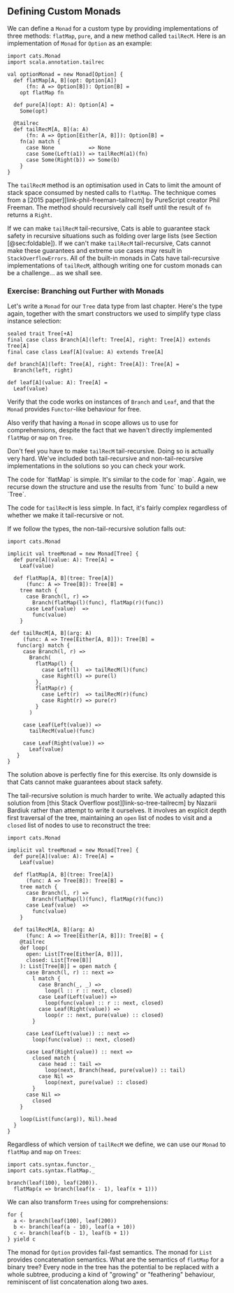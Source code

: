 ## Defining Custom Monads

We can define a `Monad` for a custom type
by providing implementations of three methods:
`flatMap`, `pure`, and a new method called `tailRecM`.
Here is an implementation of `Monad` for `Option` as an example:

```tut:book:silent
import cats.Monad
import scala.annotation.tailrec

val optionMonad = new Monad[Option] {
  def flatMap[A, B](opt: Option[A])
      (fn: A => Option[B]): Option[B] =
    opt flatMap fn

  def pure[A](opt: A): Option[A] =
    Some(opt)

  @tailrec
  def tailRecM[A, B](a: A)
      (fn: A => Option[Either[A, B]]): Option[B] =
    fn(a) match {
      case None           => None
      case Some(Left(a1)) => tailRecM(a1)(fn)
      case Some(Right(b)) => Some(b)
    }
}
```

The `tailRecM` method is an optimisation used in Cats to limit
the amount of stack space consumed by nested calls to `flatMap`.
The technique comes from a [2015 paper][link-phil-freeman-tailrecm]
by PureScript creator Phil Freeman.
The method should recursively call itself
until the result of `fn` returns a `Right`.

If we can make `tailRecM` tail-recursive,
Cats is able to guarantee stack safety
in recursive situations such as
folding over large lists (see Section [@sec:foldable]).
If we can't make `tailRecM` tail-recursive,
Cats cannot make these guarantees
and extreme use cases may result in `StackOverflowErrors`.
All of the built-in monads in Cats have
tail-recursive implementations of `tailRecM`,
although writing one for custom monads
can be a challenge... as we shall see.

### Exercise: Branching out Further with Monads

Let's write a `Monad` for our `Tree` data type from last chapter.
Here's the type again, together with the smart constructors we used
to simplify type class instance selection:

```tut:book:silent
sealed trait Tree[+A]
final case class Branch[A](left: Tree[A], right: Tree[A]) extends Tree[A]
final case class Leaf[A](value: A) extends Tree[A]

def branch[A](left: Tree[A], right: Tree[A]): Tree[A] =
  Branch(left, right)

def leaf[A](value: A): Tree[A] =
  Leaf(value)
```

Verify that the code works on instances of `Branch` and `Leaf`,
and that the `Monad` provides `Functor`-like behaviour for free.

Also verify that having a `Monad` in scope allows us to use for comprehensions,
despite the fact that we haven't directly implemented `flatMap` or `map` on `Tree`.

Don't feel you have to make `tailRecM` tail-recursive.
Doing so is actually very hard.
We've included both tail-recursive
and non-tail-recursive implementations
in the solutions so you can check your work.

<div class="solution">
The code for `flatMap` is simple. It's similar to the code for `map`.
Again, we recurse down the structure
and use the results from `func` to build a new `Tree`.

The code for `tailRecM` is less simple.
In fact, it's fairly complex
regardless of whether we make it tail-recursive or not.

If we follow the types,
the non-tail-recursive solution falls out:

```tut:book:silent
import cats.Monad

implicit val treeMonad = new Monad[Tree] {
  def pure[A](value: A): Tree[A] =
    Leaf(value)

  def flatMap[A, B](tree: Tree[A])
      (func: A => Tree[B]): Tree[B] =
    tree match {
      case Branch(l, r) =>
        Branch(flatMap(l)(func), flatMap(r)(func))
      case Leaf(value)  =>
        func(value)
    }

 def tailRecM[A, B](arg: A)
     (func: A => Tree[Either[A, B]]): Tree[B] =
   func(arg) match {
     case Branch(l, r) =>
       Branch(
         flatMap(l) {
           case Left(l)  => tailRecM(l)(func)
           case Right(l) => pure(l)
         },
         flatMap(r) {
           case Left(r)  => tailRecM(r)(func)
           case Right(r) => pure(r)
         }
       )

     case Leaf(Left(value)) =>
       tailRecM(value)(func)

     case Leaf(Right(value)) =>
       Leaf(value)
   }
}
```

The solution above is perfectly fine for this exercise.
Its only downside is that Cats cannot make guarantees about stack safety.

The tail-recursive solution is much harder to write.
We actually adapted this solution from
[this Stack Overflow post][link-so-tree-tailrecm] by Nazarii Bardiuk
rather than attempt to write it ourselves.
It involves an explicit depth first traversal of the tree,
maintaining an `open` list of nodes to visit
and a `closed` list of nodes to use to reconstruct the tree:

```tut:book:silent
import cats.Monad

implicit val treeMonad = new Monad[Tree] {
  def pure[A](value: A): Tree[A] =
    Leaf(value)

  def flatMap[A, B](tree: Tree[A])
      (func: A => Tree[B]): Tree[B] =
    tree match {
      case Branch(l, r) =>
        Branch(flatMap(l)(func), flatMap(r)(func))
      case Leaf(value)  =>
        func(value)
    }

  def tailRecM[A, B](arg: A)
      (func: A => Tree[Either[A, B]]): Tree[B] = {
    @tailrec
    def loop(
      open: List[Tree[Either[A, B]]],
      closed: List[Tree[B]]
    ): List[Tree[B]] = open match {
      case Branch(l, r) :: next =>
        l match {
          case Branch(_, _) =>
            loop(l :: r :: next, closed)
          case Leaf(Left(value)) =>
            loop(func(value) :: r :: next, closed)
          case Leaf(Right(value)) =>
            loop(r :: next, pure(value) :: closed)
        }

      case Leaf(Left(value)) :: next =>
        loop(func(value) :: next, closed)

      case Leaf(Right(value)) :: next =>
        closed match {
          case head :: tail =>
            loop(next, Branch(head, pure(value)) :: tail)
          case Nil =>
            loop(next, pure(value) :: closed)
        }
      case Nil =>
        closed
    }

    loop(List(func(arg)), Nil).head
  }
}
```

Regardless of which version of `tailRecM` we define,
we can use our `Monad` to `flatMap` and `map` on `Trees`:

```tut:book:silent
import cats.syntax.functor._
import cats.syntax.flatMap._
```

```tut:book
branch(leaf(100), leaf(200)).
  flatMap(x => branch(leaf(x - 1), leaf(x + 1)))
```

We can also transform `Trees` using for comprehensions:

```tut:book
for {
  a <- branch(leaf(100), leaf(200))
  b <- branch(leaf(a - 10), leaf(a + 10))
  c <- branch(leaf(b - 1), leaf(b + 1))
} yield c
```

The monad for `Option` provides fail-fast semantics.
The monad for `List` provides concatenation semantics.
What are the semantics of `flatMap` for a binary tree?
Every node in the tree has the potential to be replaced with a whole subtree,
producing a kind of "growing" or "feathering" behaviour,
reminiscent of list concatenation along two axes.
</div>
